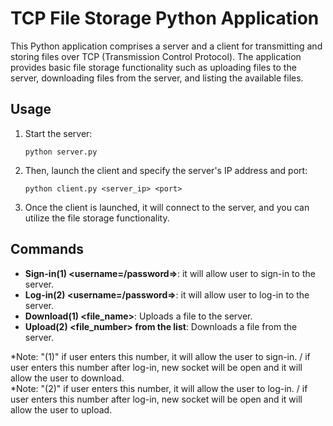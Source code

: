 # TCP File Storage Python Application

This Python application comprises a server and a client for transmitting and storing files over TCP (Transmission Control Protocol). The application provides basic file storage functionality such as uploading files to the server, downloading files from the server, and listing the available files.

## Usage

1. Start the server:

    ```
    python server.py
    ```

2. Then, launch the client and specify the server's IP address and port:

    ```
    python client.py <server_ip> <port>
    ```

3. Once the client is launched, it will connect to the server, and you can utilize the file storage functionality.

## Commands

- **Sign-in(1) <username=/password=>**: it will allow user to sign-in to the server.
- **Log-in(2) <username=/password=>**: it will allow user to log-in to the server.
- **Download(1) <file_name>**: Uploads a file to the server.
- **Upload(2) <file_number> from the list**: Downloads a file from the server.

*Note: "(1)" if user enters this number, it will allow the user to sign-in. / if user enters this number after log-in, new socket will be open and it will allow the user to download.   
*Note: "(2)" if user enters this number, it will allow the user to log-in. / if user enters this number after log-in, new socket will be open and it will allow the user to upload. 
